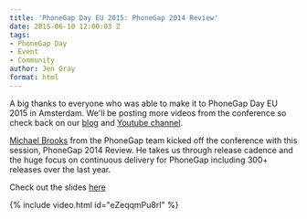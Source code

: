 ```yaml
---
title: 'PhoneGap Day EU 2015: PhoneGap 2014 Review'
date: 2015-06-10 12:00:03 Z
tags:
- PhoneGap Day
- Event
- Community
author: Jen Gray
format: html
---
```


A big thanks to everyone who was able to make it to PhoneGap Day EU 2015 in Amsterdam. We'll be posting more videos from the conference so check back on our [blog](https://phonegap.com/blog/tag/phonegap-day/) and [Youtube channel](https://www.youtube.com/user/PhoneGap).

[Michael Brooks](https://twitter.com/mwbrooks) from the PhoneGap team kicked off the conference with this session, PhoneGap 2014 Review. He takes us through release cadence and the huge focus on continuous delivery for PhoneGap including 300+ releases over the last year.

Check out the slides [here](http://www.slideshare.net/mwbrooks/phonegap-daymwbrooks)

{% include video.html id="eZeqqmPu8rI" %}
